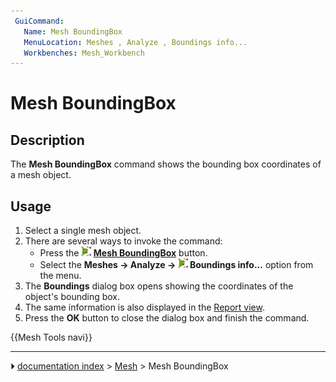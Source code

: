 ```yaml
---
 GuiCommand:
   Name: Mesh BoundingBox
   MenuLocation: Meshes , Analyze , Boundings info...
   Workbenches: Mesh_Workbench
---
```


# Mesh BoundingBox

## Description

The **Mesh BoundingBox** command shows the bounding box coordinates of a mesh object.

## Usage

1.  Select a single mesh object.
2.  There are several ways to invoke the command:
    -   Press the **<img src="images/Mesh_BoundingBox.svg" width=16px> [Mesh BoundingBox](Mesh_BoundingBox.md)** button.
    -   Select the **Meshes → Analyze → <img src="images/Mesh_BoundingBox.svg" width=16px> Boundings info...** option from the menu.
3.  The **Boundings** dialog box opens showing the coordinates of the object\'s bounding box.
4.  The same information is also displayed in the [Report view](Report_view.md).
5.  Press the **OK** button to close the dialog box and finish the command.




 {{Mesh Tools navi}}



---
⏵ [documentation index](../README.md) > [Mesh](Mesh_Workbench.md) > Mesh BoundingBox
